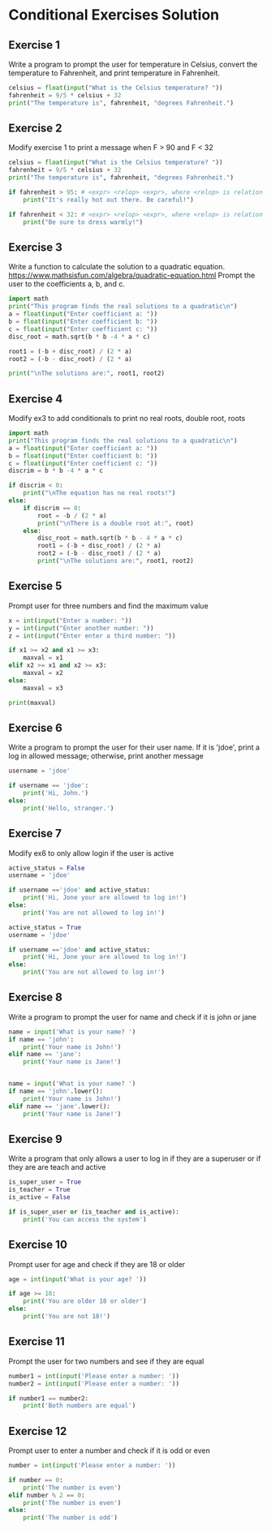 # Conditional Exercises Solution

## Exercise 1 
Write a program to prompt the user for temperature in Celsius, convert the temperature to Fahrenheit, and print temperature in Fahrenheit. 

```python
celsius = float(input("What is the Celsius temperature? "))
fahrenheit = 9/5 * celsius + 32
print("The temperature is", fahrenheit, "degrees Fahrenheit.")
```

## Exercise 2
Modify exercise 1 to print a message when F > 90 and F < 32

```python
celsius = float(input("What is the Celsius temperature? "))
fahrenheit = 9/5 * celsius + 32
print("The temperature is", fahrenheit, "degrees Fahrenheit.")

if fahrenheit > 95: # <expr> <relop> <expr>, where <relop> is relation operator
    print("It's really hot out there. Be careful!")

if fahrenheit < 32: # <expr> <relop> <expr>, where <relop> is relation is operator
    print("Be sure to dress warmly!")
```

## Exercise 3 
Write a function to calculate the solution to a quadratic equation.
https://www.mathsisfun.com/algebra/quadratic-equation.html
Prompt the user to the coefficients a, b, and c. 

```python
import math
print("This program finds the real solutions to a quadratic\n")
a = float(input("Enter coefficient a: "))
b = float(input("Enter coefficient b: "))
c = float(input("Enter coefficient c: "))
disc_root = math.sqrt(b * b -4 * a * c)

root1 = (-b + disc_root) / (2 * a)
root2 = (-b - disc_root) / (2 * a)

print("\nThe solutions are:", root1, root2)
```

## Exercise 4 
Modify ex3 to add conditionals to print no real roots, double root, roots

```python
import math
print("This program finds the real solutions to a quadratic\n")
a = float(input("Enter coefficient a: "))
b = float(input("Enter coefficient b: "))
c = float(input("Enter coefficient c: "))
discrim = b * b -4 * a * c

if discrim < 0:
    print("\nThe equation has no real roots!")
else:
    if discrim == 0:
        root = -b / (2 * a)
        print("\nThere is a double root at:", root)
    else:
        disc_root = math.sqrt(b * b - 4 * a * c)
        root1 = (-b + disc_root) / (2 * a)
        root2 = (-b - disc_root) / (2 * a)
        print("\nThe solutions are:", root1, root2)
```

## Exercise 5
Prompt user for three  numbers and find the maximum value

```python
x = int(input("Enter a number: "))
y = int(input("Enter another number: "))
z = int(input("Enter enter a third number: "))

if x1 >= x2 and x1 >= x3:
    maxval = x1
elif x2 >= x1 and x2 >= x3:
    maxval = x2
else:
    maxval = x3

print(maxval)
```

## Exercise 6 
Write a program to prompt the user for their user name. 
If it is 'jdoe', print a log in allowed message; otherwise, print another message

```python
username = 'jdoe'

if username == 'jdoe':
    print('Hi, John.')
else:
    print('Hello, stranger.')
```

## Exercise 7 
Modify ex6 to only allow login if the user is active

```python
active_status = False
username = 'jdoe'

if username =='jdoe' and active_status:
	print('Hi, Jone your are allowed to log in!')
else:
	print('You are not allowed to log in!')

active_status = True
username = 'jdoe'

if username =='jdoe' and active_status:
	print('Hi, Jone your are allowed to log in!')
else:
	print('You are not allowed to log in!')
```


## Exercise 8 
Write a program to prompt the user for name and check if it is john or jane


```python
name = input('What is your name? ')
if name == 'john':
	print('Your name is John!')
elif name == 'jane':
	print('Your name is Jane!')


name = input('What is your name? ')
if name == 'john'.lower():
	print('Your name is John!')
elif name == 'jane'.lower():
	print('Your name is Jane!')
```

## Exercise 9
Write a program that only allows a user to log in if they are a superuser or if they are are teach and active

```python
is_super_user = True
is_teacher = True
is_active = False

if is_super_user or (is_teacher and is_active):
	print('You can access the system')
```

## Exercise 10
Prompt user for age and check if they are 18 or older

```python
age = int(input('What is your age? '))

if age >= 18:
	print('You are older 18 or older')
else:
	print('You are not 18!')
```

## Exercise 11
Prompt the user for two numbers and see if they are equal

```python
number1 = int(input('Please enter a number: '))
number2 = int(input('Please enter a number: '))

if number1 == number2:
	print('Both numbers are equal')

```

## Exercise 12
Prompt user to enter a number and check if it is odd or even

```python
number = int(input('Please enter a number: '))

if number == 0:
	print('The number is even')
elif number % 2 == 0:
	print('The number is even')
else: 
	print('The number is odd')
```